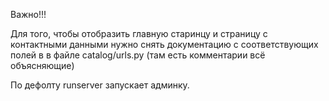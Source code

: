 Важно!!!

Для того, чтобы отобразить главную старинцу и страницу с контактными данными нужно снять документацию с соответствующих полей в в файле catalog/urls.py
(там есть комментарии всё объясняющие)

По дефолту runserver запускает админку.
